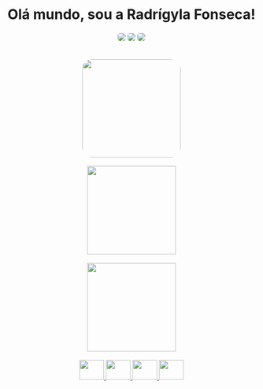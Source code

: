<div align="center">
    <h1>Olá mundo, sou a Radrígyla Fonseca!</h1>
    <div style="margin-bottom: 20px;" align="center"> 
        <a href="https://www.instagram.com/ado_ra_vel/" /><img align="center" style='border-radius: 5px;' src="https://img.shields.io/badge/Instagram-E4405F?style=for-the-badge&logo=instagram&logoColor=white" /></a>
        <a href="https://www.linkedin.com/in/radrígyla-fonseca-a08050300/" /><img align="center" style='border-radius: 5px;' src="https://img.shields.io/badge/LinkedIn-0077B5?style=for-the-badge&logo=linkedin&logoColor=white" /></a>
        <a href="mailto:radrigylafonseca@gmail.com"><img align="center" style='border-radius: 5px;'  src="https://img.shields.io/badge/Gmail-D14836?style=for-the-badge&logo=gmail&logoColor=white" /></a>
   </div>
    <br>
     <img style="border-radius: 20px; height: 200px;" src="https://github.com/RaCinthia/RaCinthia/assets/144265210/549d5d6a-2c81-439f-af34-5dcf8ccd2d28" />
    <br>
</div>
<br>

<div align="center">
  <a href="https://github.com/racinthia">
  <img height="180em" align="center" src="https://github-readme-stats.vercel.app/api?username=racinthia&show_icons=true&theme=transparent&include_all_commits=true&count_private=true&border_color=ffb6c1&icon_color=ffb6c1&title_color=add8e6&text_color=EEF8FF" />
  <br><br>
  <img height="180em" align="center" src="https://github-readme-stats.vercel.app/api/top-langs/?username=racinthia&layout=donut&langs_count=168&theme=transparent&border_color=ffb6c1&title_color=add8e6&text_color=EEF8FF" />
</div>
<div align='center'>  
<br>
  <img height="40px" width="50px"  src="https://cdn.jsdelivr.net/gh/devicons/devicon@latest/icons/html5/html5-original.svg" />
  <img height="40px" width="50px" src="https://cdn.jsdelivr.net/gh/devicons/devicon@latest/icons/css3/css3-original.svg" />
  <img height="40px" width="50px" src="https://cdn.jsdelivr.net/gh/devicons/devicon@latest/icons/javascript/javascript-original.svg" />
  <img height="40px" width="50px" src="https://cdn.jsdelivr.net/gh/devicons/devicon@latest/icons/java/java-original.svg" />
</div>

<!-- ![snake gif](https://github.com/racinthia/racinthia/blob/output/github-contribution-grid-snake.svg) -->
